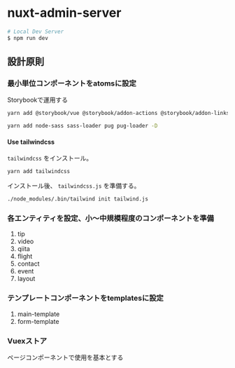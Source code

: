 # nuxt-admin-server

```bash
# Local Dev Server
$ npm run dev
```

## 設計原則

### 最小単位コンポーネントをatomsに設定
Storybookで運用する

```bash
yarn add @storybook/vue @storybook/addon-actions @storybook/addon-links -D
```

```bash
yarn add node-sass sass-loader pug pug-loader -D
```

#### Use tailwindcss

`tailwindcss` をインストール。

```bash
yarn add tailwindcss
```

インストール後、 `tailwindcss.js` を準備する。

```bash
./node_modules/.bin/tailwind init tailwind.js
```

### 各エンティティを設定、小〜中規模程度のコンポーネントを準備
1. tip
2. video
3. qiita
4. flight
5. contact
6. event
7. layout

### テンプレートコンポーネントをtemplatesに設定
1. main-template
2. form-template

### Vuexストア
ページコンポーネントで使用を基本とする
